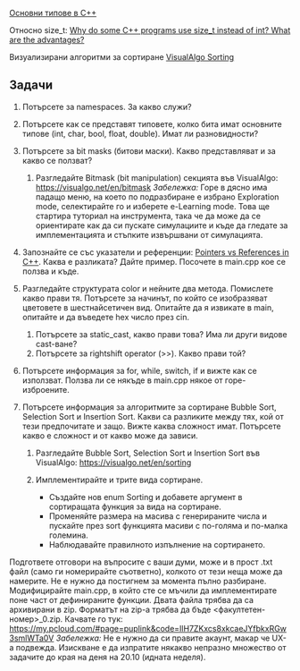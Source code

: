 
[Основни типове в C++](https://en.cppreference.com/w/cpp/language/types)

Относно size_t: [Why do some C++ programs use size_t instead of int? What are the advantages?](https://www.quora.com/Why-do-some-C-programs-use-size_t-instead-of-int-What-are-the-advantages#uFPle_)

Визуализирани алгоритми за сортиране [VisualAlgo Sorting](https://visualgo.net/bn/sorting)

## Задачи
1. Потърсете за namespaces. За какво служи?
1. Потърсете как се представят типовете, колко бита имат основните типове (int, char, bool, float, double). Имат ли разновидности?
1. Потърсете за bit masks (битови маски). Какво представляват и за какво се ползват?
    1. Разгледайте Bitmask (bit manipulation) секцията във VisualAlgo: https://visualgo.net/en/bitmask
    *Забележка:* Горе в дясно има падащо меню, на което по подразбиране е избрано Exploration mode, селектирайте го и изберете e-Learning mode. Това ще стартира туториал на инструмента, така че да може да се ориентирате как да си пускате симулациите и къде да гледате за имплементацията и стъпките извършвани от симулацията.

1. Запознайте се със указатели и референции: [Pointers vs References in C++](https://www.geeksforgeeks.org/pointers-vs-references-cpp/). Каква е разликата? Дайте пример. Посочете в main.cpp кое се ползва и къде.

1. Разгледайте структурата color и нейните два метода. Помислете какво прави тя. Потърсете за начинът, по който се изобразяват цветовете в шестнайсетичен вид. Опитайте да я извикате в main, опитайте и да въведете hex число през cin.
    1. Потърсете за static_cast, какво прави това? Има ли други видове cast-ване?
    1. Потърсете за rightshift operator (>>). Какво прави той?

1. Потърсете информация за for, while, switch, if  и вижте как се използват. Ползва ли се някъде в main.cpp някое от горе-изброените.

1. Потърсете информация за алгоритмите за сортиране Bubble Sort, Selection Sort и Insertion Sort. Какви са разликите между тях, кой от тези предпочитате и защо. Вижте каква сложност имат. Потърсете какво е сложност и от какво може да зависи.
    1. Разгледайте Bubble Sort, Selection Sort и Insertion Sort във VisualAlgo: https://visualgo.net/en/sorting

    1. Имплементирайте и трите вида сортиране.
        - Създайте нов enum Sorting и добавете аргумент в сортиращата функция за вида на сортиране. 
        - Променяйте размера на масива с генерираните числа и пускайте през sort функцията масиви с по-голяма и по-малка големина. 
        - Наблюдавайте правилното изпълнение на сортирането.

Подгответе отговори на въпросите с ваши думи, може и в прост .txt файл (само ги номерирайте съответно), колкото от тези неща може да намерите. Не е нужно да постигнем за момента пълно разбиране. Модифицирайте main.cpp, в който сте се мъчили да имплементирате поне част от дефинираните функции. Двата файла трябва да са архивирани в zip.
Форматът на zip-a трябва да бъде <факултетен-номер>_0.zip. Качвате го тук: https://my.pcloud.com/#page=puplink&code=IlH7ZKxcs8xkcaeJYfbkxRGw3smlWTa0V *Забележка:* Не е нужно да си правите акаунт, макар че UX-а подвежда.
Изискване е да изпратите някакво непразно множество от задачите до края на деня на 20.10 (идната неделя).